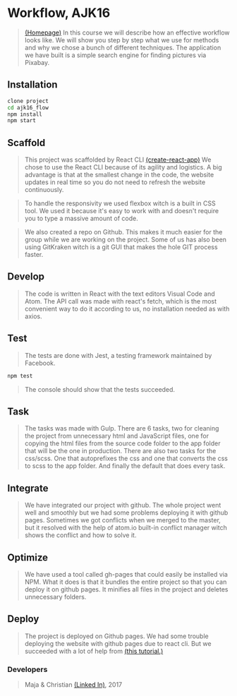 # Workflow, AJK16

> [(Homepage)](https://christian-nylander.github.io/ajk16_workflow/)
In this course we will describe how an effective workflow looks like. We will show you step by step what we use for methods and why we chose a bunch of different techniques. The application we have built is a simple search engine for finding pictures via Pixabay.

## Installation
```sh
clone project
cd ajk16_flow
npm install
npm start
```

## Scaffold
> This project was scaffolded by React CLI [(create-react-app)](https://github.com/facebookincubator/create-react-app)
 We chose to use the React CLI because of its agility and logistics. A big advantage is that at the smallest change in  the code, the website updates in real time so you do not need to refresh the website continuously.

> To handle the responsivity we used flexbox witch is a built in CSS tool. We used it because it's easy to work with and doesn't require you to type a massive amount of code.

> We also created a repo on Github. This makes it much easier for the group while we are working on the project. Some of us has also been using GitKraken witch is a git GUI that makes the hole GIT process faster.

## Develop
> The code is written in React with the text editors Visual Code and Atom.
The API call was made with react's fetch, which is the most convenient way to do it according to us, no installation needed as with axios.  


## Test
> The tests are done with Jest, a testing framework maintained by Facebook.
```sh
npm test
```
> The console should show that the tests succeeded.


## Task
> The tasks was made with Gulp. There are 6 tasks, two for cleaning the project from unnecessary html and JavaScript files, one for copying the html files from the source code folder to the app folder that will be the one in production. There are also two tasks for the css/scss. One that autoprefixes the css and one that converts the css to scss to the app folder. And finally the default that does every task.


## Integrate
> We have integrated our project with github. The whole project went well and smoothly but we had some problems deploying it with github pages. Sometimes we got conflicts when we merged to the master, but it resolved with the help of atom.io built-in conflict manager witch shows the conflict and how to solve it.



## Optimize
> We have used a tool called gh-pages that could easily be installed via NPM. What it does is that it bundles the entire project so that you can deploy it on github pages. It minifies all files in the project and deletes unnecessary folders.


## Deploy
> The project is deployed on Github pages. We had some trouble deploying the website with github pages due to react cli. But we succeeded with a lot of help from [(this tutorial.)](https://www.youtube.com/watch?v=7yA7BGos2KQ)


### Developers
> Maja & Christian [(Linked In)](https://www.linkedin.com/in/christian-nylander-70082812a/), 2017


